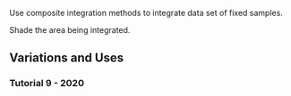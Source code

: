 Use composite integration methods to integrate data set of fixed samples.

Shade the area being integrated.

## Variations and Uses

### Tutorial 9 - 2020